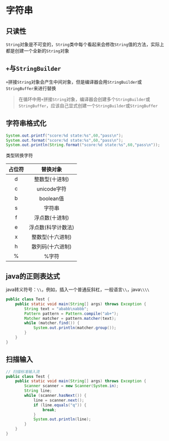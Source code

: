 # 字符串

## 只读性

`String`对象是不可变的，`String`类中每个看起来会修改`String`值的方法，实际上都是创建一个全新的`String`对象

## `+`与`StringBuilder`

`+`拼接`String`对象会产生中间对象，但是编译器会用`StringBuilder`或`StringBuffer`来进行替换

> 在循环中用`+`拼接`String`对象，编译器会创建多个`StringBuilder`或`StringBuffer`，应该自己显式创建一个`StringBuilder`或`StringBuffer`

## 字符串格式化

```java
System.out.printf("score:%d state:%s",60,"pass\n");
System.out.format("score:%d state:%s",60,"pass\n");
System.out.println(String.format("score:%d state:%s",60,"pass\n"));
```

类型转换字符

|占位符|替换对象|
|:-:|:-:|
|d|整数型(十进制)|
|c|unicode字符|
|b|boolean值|
|s|字符串|
|f|浮点数(十进制)|
|e|浮点数(科学计数法)|
|x|整数型(十六进制)|
|h|散列码(十六进制)|
|%|%字符|

## java的正则表达式

java转义符号：`\\`，例如，插入一个普通反斜杠，一般语言`\\`，java`\\\\`

```java
public class Test {
    public static void main(String[] args) throws Exception {
        String text = "ababb\nabbb";
        Pattern pattern = Pattern.compile("ab+");
        Matcher matcher = pattern.matcher(text);
        while (matcher.find()) {
            System.out.println(matcher.group());
        }
    }
}
```

## 扫描输入

```java
// 扫描标准输入流
public class Test {
    public static void main(String[] args) throws Exception {
        Scanner scanner = new Scanner(System.in);
        String line;
        while (scanner.hasNext()) {
            line = scanner.next();
            if (line.equals("q")) {
                break;
            }
            System.out.println(line);
        }
    }
}
```
